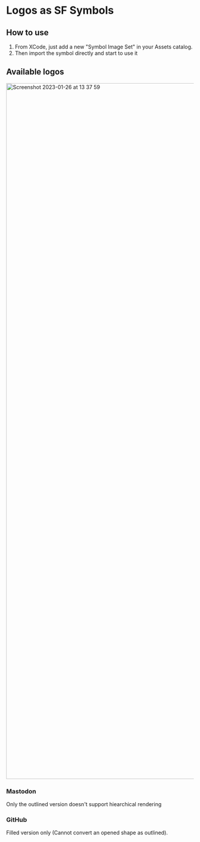 # Logos as SF Symbols

## How to use

1. From XCode, just add a new "Symbol Image Set" in your Assets catalog.
2. Then import the symbol directly and start to use it

## Available logos

<img width="1863" alt="Screenshot 2023-01-26 at 13 37 59" src="https://user-images.githubusercontent.com/736246/214839551-e66cf266-cf61-435c-924b-f5f78d4e0b30.png">

### Mastodon
Only the outlined version doesn't support hiearchical rendering

### GitHub
Filled version only (Cannot convert an opened shape as outlined).
